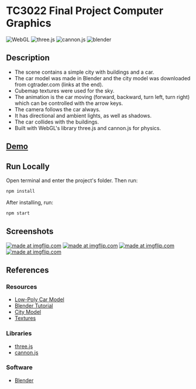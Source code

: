 # TC3022 Final Project Computer Graphics

![WebGL](https://img.shields.io/badge/-WebGL-red) ![three.js](https://img.shields.io/badge/-three.js-blue) ![cannon.js](https://img.shields.io/badge/-cannon.js-lightgrey) ![blender](https://img.shields.io/badge/-blender-orange)
## Description
* The scene contains a simple city with buildings and a car.
* The car model was made in Blender and the city model was downloaded from cgtrader.com (links at the end).
* Cubemap textures were used for the sky.
* The animation is the car moving (forward, backward, turn left, turn right) which can be controlled with the arrow keys.
* The camera follows the car always. 
* It has directional and ambient lights, as well as shadows.
* The car collides with the buildings. 
* Built with WebGL's library three.js and cannon.js for physics. 

## [Demo](https://tc3022finalproject.herokuapp.com/ ) 
## Run Locally
Open terminal and enter the project's folder. Then run:
```bash
npm install
```
After installing, run:
```bash
npm start
```
## Screenshots
<a href="https://imgflip.com/gif/4wsqy5"><img src="https://i.imgflip.com/4wsqy5.gif" title="made at imgflip.com"/></a>
<a href="https://imgflip.com/gif/4wsr4i"><img src="https://i.imgflip.com/4wsr4i.gif" title="made at imgflip.com"/></a>
<a href="https://imgflip.com/gif/4wsrd7"><img src="https://i.imgflip.com/4wsrd7.gif" title="made at imgflip.com"/></a>
<a href="https://imgflip.com/gif/4wsroz"><img src="https://i.imgflip.com/4wsroz.gif" title="made at imgflip.com"/></a>

## References
### Resources 
* [Low-Poly Car Model](https://free3d.com/3d-model/low-poly-car-40967.html) 
* [Blender Tutorial](https://youtu.be/RhxybIYezEA)
* [City Model](https://www.cgtrader.com/free-3d-models/exterior/cityscape/huge-city-650f132b-0c56-49df-8828-d8959fd7b33f)
* [Textures](https://www.humus.name/index.php?page=Cubemap&item=Yokohama2)
### Libraries
* [three.js](https://threejs.org/) 
* [cannon.js](https://schteppe.github.io/cannon.js/) 
### Software
* [Blender](https://www.blender.org/)




